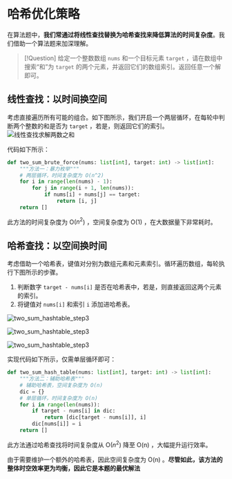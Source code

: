 # 哈希优化策略

在算法题中，**我们常通过将线性查找替换为哈希查找来降低算法的时间复杂度**。我们借助一个算法题来加深理解。

>[!Question]
给定一个整数数组 `nums` 和一个目标元素 `target` ，请在数组中搜索“和”为 `target` 的两个元素，并返回它们的数组索引。返回任意一个解即可。

## 线性查找：以时间换空间

考虑直接遍历所有可能的组合。如下图所示，我们开启一个两层循环，在每轮中判断两个整数的和是否为 `target` ，若是，则返回它们的索引。
![线性查找求解两数之和](https://www.hello-algo.com/chapter_searching/replace_linear_by_hashing.assets/two_sum_brute_force.png)

代码如下所示：

```python
def two_sum_brute_force(nums: list[int], target: int) -> list[int]:
    """方法一：暴力枚举"""
    # 两层循环，时间复杂度为 O(n^2)
    for i in range(len(nums) - 1):
        for j in range(i + 1, len(nums)):
            if nums[i] + nums[j] == target:
                return [i, j]
    return []
```

此方法的时间复杂度为 O($n^2$) ，空间复杂度为 O(1) ，在大数据量下非常耗时。

## 哈希查找：以空间换时间

考虑借助一个哈希表，键值对分别为数组元素和元素索引。循环遍历数组，每轮执行下图所示的步骤。

1. 判断数字 `target - nums[i]` 是否在哈希表中，若是，则直接返回这两个元素的索引。
2. 将键值对 `nums[i]` 和索引 `i` 添加进哈希表。

![two_sum_hashtable_step3](https://www.hello-algo.com/chapter_searching/replace_linear_by_hashing.assets/two_sum_hashtable_step1.png)

![two_sum_hashtable_step3](https://www.hello-algo.com/chapter_searching/replace_linear_by_hashing.assets/two_sum_hashtable_step2.png)

![two_sum_hashtable_step3](https://www.hello-algo.com/chapter_searching/replace_linear_by_hashing.assets/two_sum_hashtable_step3.png)


实现代码如下所示，仅需单层循环即可：

```python
def two_sum_hash_table(nums: list[int], target: int) -> list[int]:
    """方法二：辅助哈希表"""
    # 辅助哈希表，空间复杂度为 O(n)
    dic = {}
    # 单层循环，时间复杂度为 O(n)
    for i in range(len(nums)):
        if target - nums[i] in dic:
            return [dic[target - nums[i]], i]
        dic[nums[i]] = i
    return []
```

此方法通过哈希查找将时间复杂度从 O($n^2$) 降至 O(n) ，大幅提升运行效率。

由于需要维护一个额外的哈希表，因此空间复杂度为 O(n) 。**尽管如此，该方法的整体时空效率更为均衡，因此它是本题的最优解法**



